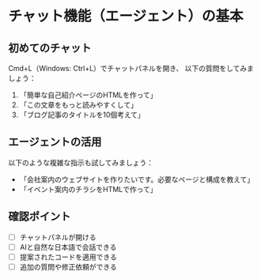 # チャット機能（エージェント）の基本

## 初めてのチャット
Cmd+L（Windows: Ctrl+L）でチャットパネルを開き、
以下の質問をしてみましょう：

1. 「簡単な自己紹介ページのHTMLを作って」
2. 「この文章をもっと読みやすくして」
3. 「ブログ記事のタイトルを10個考えて」

## エージェントの活用
以下のような複雑な指示も試してみましょう：
- 「会社案内のウェブサイトを作りたいです。必要なページと構成を教えて」
- 「イベント案内のチラシをHTMLで作って」

## 確認ポイント
- [ ] チャットパネルが開ける
- [ ] AIと自然な日本語で会話できる
- [ ] 提案されたコードを適用できる
- [ ] 追加の質問や修正依頼ができる